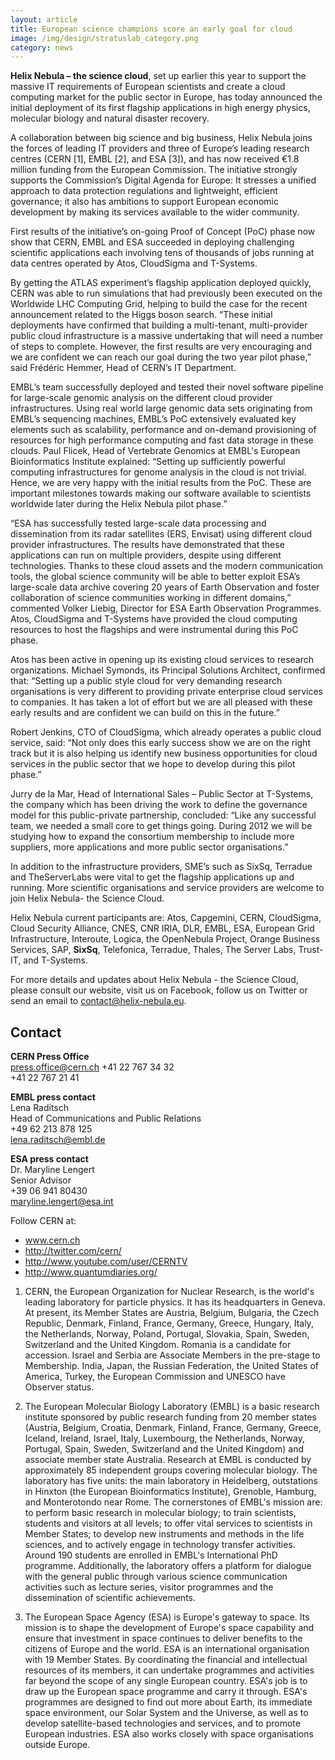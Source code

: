 ```yaml
---
layout: article
title: European science champions score an early goal for cloud
image: /img/design/stratuslab_category.png
category: news
---
```


**Helix Nebula – the science cloud**, set up earlier this year to support the massive IT requirements of European scientists and create a cloud computing market for the public sector in Europe, has today announced the initial deployment of its first flagship applications in high energy physics, molecular biology and natural disaster recovery. 

A collaboration between big science and big business, Helix Nebula joins the forces of leading IT providers and three of Europe’s leading research centres (CERN \[1\], EMBL \[2\], and ESA \[3\]), and has now received €1.8 million funding from the European Commission. The initiative strongly supports the Commission’s Digital Agenda for Europe: It stresses a unified approach to data protection regulations and lightweight, efficient governance; it also has ambitions to support European economic development by making its services available to the wider community.

First results of the initiative’s on-going Proof of Concept (PoC) phase now show that CERN, EMBL and ESA succeeded in deploying challenging scientific applications each involving tens of thousands of jobs running at data centres operated by Atos, CloudSigma and T-Systems. 

By getting the ATLAS experiment’s flagship application deployed quickly, CERN was able to run simulations that had previously been executed on the Worldwide LHC Computing Grid, helping to build the case for the recent announcement related to the Higgs boson search. “These initial deployments have confirmed that building a multi-tenant, multi-provider public cloud infrastructure is a massive undertaking that will need a number of steps to complete. However, the first results are very encouraging and we are confident we can reach our goal during the two year pilot phase,” said Frédéric Hemmer, Head of CERN’s IT Department.

EMBL’s team successfully deployed and tested their novel software pipeline for large-scale genomic analysis on the different cloud provider infrastructures. Using real world large genomic data sets originating from EMBL’s sequencing machines, EMBL’s PoC extensively evaluated key elements such as scalability, performance and on-demand provisioning of resources for high performance computing and fast data storage in these clouds. Paul Flicek, Head of Vertebrate Genomics at EMBL's European Bioinformatics Institute explained: “Setting up sufficiently powerful computing infrastructures for genome analysis in the cloud is not trivial. Hence, we are very happy with the initial results from the PoC. These are important milestones towards making our software available to scientists worldwide later during the Helix Nebula pilot phase.”

“ESA has successfully tested large-scale data processing and dissemination from its radar satellites (ERS, Envisat) using different cloud provider infrastructures. The results have demonstrated that these applications can run on multiple providers, despite using different technologies. Thanks to these cloud assets and the modern communication tools, the global science community will be able to better exploit ESA’s large-scale data archive covering 20 years of Earth Observation and foster collaboration of science communities working in different domains,” commented Volker Liebig, Director for ESA Earth Observation Programmes. 
Atos, CloudSigma and T-Systems have provided the cloud computing resources to host the flagships and were instrumental during this PoC phase.

Atos has been active in opening up its existing cloud services to research organizations. Michael Symonds, its Principal Solutions Architect, confirmed that: “Setting up a public style cloud for very demanding research organisations is very different to providing private enterprise cloud services to companies. It has taken a lot of effort but we are all pleased with these early results and are confident we can build on this in the future.” 

Robert Jenkins, CTO of CloudSigma, which already operates a public cloud service, said: “Not only does this early success show we are on the right track but it is also helping us identify new business opportunities for cloud services in the public sector that we hope to develop during this pilot phase.”

Jurry de la Mar, Head of International Sales – Public Sector at T-Systems, the company which has been driving the work to define the governance model for this public-private partnership, concluded: “Like any successful team, we needed a small core to get things going. During 2012 we will be studying how to expand the consortium membership to include more suppliers, more applications and more public sector organisations.” 

In addition to the infrastructure providers, SME’s such as SixSq, Terradue and TheServerLabs were vital to get the flagship applications up and running. More scientific organisations and service providers are welcome to join Helix Nebula- the Science Cloud. 

Helix Nebula current participants are: Atos, Capgemini, CERN, CloudSigma, Cloud Security Alliance, CNES, CNR IRIA, DLR, EMBL, ESA, European Grid Infrastructure, Interoute, Logica, the OpenNebula Project, Orange Business Services, SAP, **SixSq**, Telefonica, Terradue, Thales, The Server Labs, Trust-IT, and T-Systems.

For more details and updates about Helix Nebula - the Science Cloud, please consult our website, visit us on Facebook, follow us on Twitter or send an email to [contact@helix-nebula.eu](mailto:contact@helix-nebula.eu).

Contact
-------

**CERN Press Office**  
[press.office@cern.ch](mailto:press.office@cern.ch)
+41 22 767 34 32  
+41 22 767 21 41

**EMBL press contact**  
Lena Raditsch  
Head of Communications and Public Relations  
+49 62 213 878 125  
[lena.raditsch@embl.de](mailto:maryline.lengert@esa.int)

**ESA press contact**  
Dr. Maryline Lengert  
Senior Advisor  
+39 06 941 80430  
[maryline.lengert@esa.int](mailto:maryline.lengert@esa.int)


Follow CERN at:

* www.cern.ch
* http://twitter.com/cern/
* http://www.youtube.com/user/CERNTV
* http://www.quantumdiaries.org/

1. CERN, the European Organization for Nuclear Research, is the world's leading laboratory for particle physics. It has its headquarters in Geneva. At present, its Member States are Austria, Belgium, Bulgaria, the Czech Republic, Denmark, Finland, France, Germany, Greece, Hungary, Italy, the Netherlands, Norway, Poland, Portugal, Slovakia, Spain, Sweden, Switzerland and the United Kingdom. Romania is a candidate for accession. Israel and Serbia are Associate Members in the pre-stage to Membership. India, Japan, the Russian Federation, the United States of America, Turkey, the European Commission and UNESCO have Observer status.

2. The European Molecular Biology Laboratory (EMBL) is a basic research institute sponsored by public research funding from 20 member states (Austria, Belgium, Croatia, Denmark, Finland, France, Germany, Greece, Iceland, Ireland, Israel, Italy, Luxembourg, the Netherlands, Norway, Portugal, Spain, Sweden, Switzerland and the United Kingdom) and associate member state Australia. Research at EMBL is conducted by approximately 85 independent groups covering molecular biology. The laboratory has five units: the main laboratory in Heidelberg, outstations in Hinxton (the European Bioinformatics Institute), Grenoble, Hamburg, and Monterotondo near Rome. The cornerstones of EMBL's mission are: to perform basic research in molecular biology; to train scientists, students and visitors at all levels; to offer vital services to scientists in Member States; to develop new instruments and methods in the life sciences, and to actively engage in technology transfer activities. Around 190 students are enrolled in EMBL's International PhD programme. Additionally, the laboratory offers a platform for dialogue with the general public through various science communication activities such as lecture series, visitor programmes and the dissemination of scientific achievements.

3. The European Space Agency (ESA) is Europe's gateway to space. Its mission is to shape the development of Europe's space capability and ensure that investment in space continues to deliver benefits to the citizens of Europe and the world. ESA is an international organisation with 19 Member States. By coordinating the financial and intellectual resources of its members, it can undertake programmes and activities far beyond the scope of any single European country. ESA's job is to draw up the European space programme and carry it through. ESA's programmes are designed to find out more about Earth, its immediate space environment, our Solar System and the Universe, as well as to develop satellite-based technologies and services, and to promote European industries. ESA also works closely with space organisations outside Europe.
